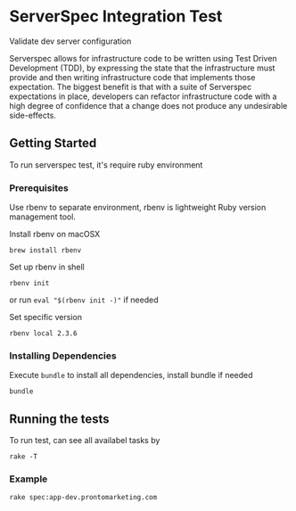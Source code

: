 # ServerSpec Integration Test

Validate dev server configuration

Serverspec allows for infrastructure code to be written using Test Driven Development (TDD), by expressing the state that the infrastructure must provide and then writing infrastructure code that implements those expectation. The biggest benefit is that with a suite of Serverspec expectations in place, developers can refactor infrastructure code with a high degree of confidence that a change does not produce any undesirable side-effects.

## Getting Started

To run serverspec test, it's require ruby environment

### Prerequisites

Use rbenv to separate environment, rbenv is lightweight Ruby version management tool.

Install rbenv on macOSX
```
brew install rbenv
```
Set up rbenv in shell

```
rbenv init
```
or run `eval "$(rbenv init -)"` if needed

Set specific version

```
rbenv local 2.3.6
```

### Installing Dependencies

Execute `bundle` to install all dependencies, install bundle if needed

```
bundle
```

## Running the tests
To run test, can see all availabel tasks by
```
rake -T
```

### Example

```
rake spec:app-dev.prontomarketing.com
```